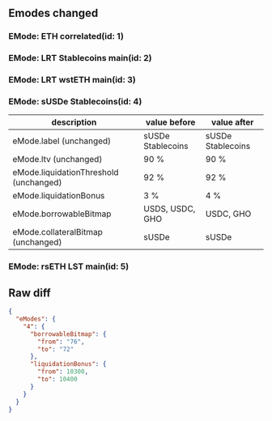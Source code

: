## Emodes changed

### EMode: ETH correlated(id: 1)



### EMode: LRT Stablecoins main(id: 2)



### EMode: LRT wstETH main(id: 3)



### EMode: sUSDe Stablecoins(id: 4)

| description | value before | value after |
| --- | --- | --- |
| eMode.label (unchanged) | sUSDe Stablecoins | sUSDe Stablecoins |
| eMode.ltv (unchanged) | 90 % | 90 % |
| eMode.liquidationThreshold (unchanged) | 92 % | 92 % |
| eMode.liquidationBonus | 3 % | 4 % |
| eMode.borrowableBitmap | USDS, USDC, GHO | USDC, GHO |
| eMode.collateralBitmap (unchanged) | sUSDe | sUSDe |


### EMode: rsETH LST main(id: 5)



## Raw diff

```json
{
  "eModes": {
    "4": {
      "borrowableBitmap": {
        "from": "76",
        "to": "72"
      },
      "liquidationBonus": {
        "from": 10300,
        "to": 10400
      }
    }
  }
}
```